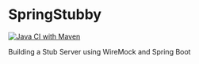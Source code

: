 # SpringStubby

[![Java CI with Maven](https://github.com/InnovationForge/SpringStubby/actions/workflows/maven.yml/badge.svg)](https://github.com/InnovationForge/SpringStubby/actions/workflows/maven.yml)

Building a Stub Server using WireMock and Spring Boot
